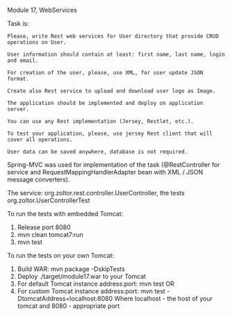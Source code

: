 Module 17, WebServices

Task is:
```
Please, write Rest web services for User directory that provide CRUD operations on User.

User information should contain at least: first name, last name, login and email.

For creation of the user, please, use XML, for user update JSON format.

Create also Rest service to upload and download user logo as Image.

The application should be implemented and deploy on application server.

You can use any Rest implementation (Jersey, Restlet, etc.).

To test your application, please, use jersey Rest client that will cover all operations.

User data can be saved anywhere, database is not required.
```

Spring-MVC was used for implementation of the task (@RestController for service and RequestMappingHandlerAdapter bean with XML / JSON message converters).

The service: org.zoltor.rest.controller.UserController, the tests org.zoltor.UserControllerTest

To run the tests with embedded Tomcat:

1. Release port 8080
2. mvn clean tomcat7:run
3. mvn test

To run the tests on your own Tomcat:

1. Build WAR: mvn package -DskipTests
2. Deploy ./target/module17.war to your Tomcat
3. For default Tomcat instance address:port: mvn test
OR
4. For custom Tomcat instance address:port: mvn test -DtomcatAddress=localhost:8080
Where localhost - the host of your tomcat and 8080 - appropriate port